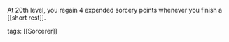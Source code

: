 At 20th level, you regain 4 expended sorcery points whenever you finish a [[short rest]].

tags: [[Sorcerer]]